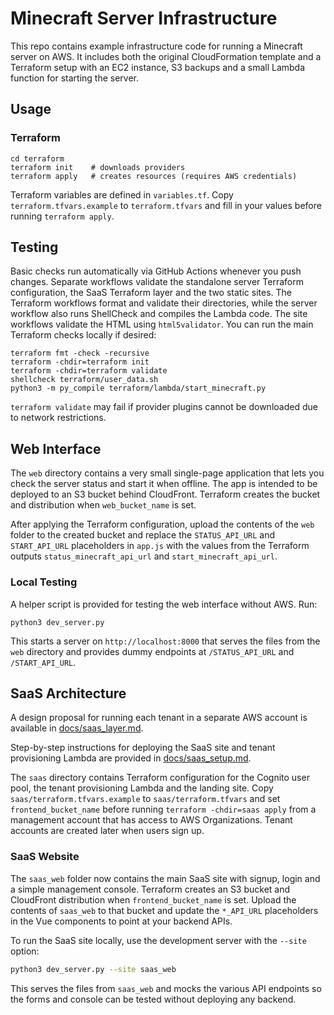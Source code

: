 # Minecraft Server Infrastructure

This repo contains example infrastructure code for running a Minecraft server on AWS.
It includes both the original CloudFormation template and a Terraform setup with
an EC2 instance, S3 backups and a small Lambda function for starting the server.

## Usage

### Terraform

```
cd terraform
terraform init    # downloads providers
terraform apply   # creates resources (requires AWS credentials)
```

Terraform variables are defined in `variables.tf`. Copy `terraform.tfvars.example`
to `terraform.tfvars` and fill in your values before running `terraform apply`.

## Testing

Basic checks run automatically via GitHub Actions whenever you push changes.
Separate workflows validate the standalone server Terraform configuration, the
SaaS Terraform layer and the two static sites. The Terraform workflows format
and validate their directories, while the server workflow also runs ShellCheck
and compiles the Lambda code. The site workflows validate the HTML using
`html5validator`. You can run the main Terraform checks locally if desired:

```
terraform fmt -check -recursive
terraform -chdir=terraform init
terraform -chdir=terraform validate
shellcheck terraform/user_data.sh
python3 -m py_compile terraform/lambda/start_minecraft.py
```

`terraform validate` may fail if provider plugins cannot be downloaded due to
network restrictions.

## Web Interface

The `web` directory contains a very small single-page application that lets you
check the server status and start it when offline. The app is intended to be
deployed to an S3 bucket behind CloudFront. Terraform creates the bucket and
distribution when `web_bucket_name` is set.

After applying the Terraform configuration, upload the contents of the `web`
folder to the created bucket and replace the `STATUS_API_URL` and
`START_API_URL` placeholders in `app.js` with the values from the Terraform
outputs `status_minecraft_api_url` and `start_minecraft_api_url`.

### Local Testing

A helper script is provided for testing the web interface without AWS. Run:

```
python3 dev_server.py
```

This starts a server on `http://localhost:8000` that serves the files from the
`web` directory and provides dummy endpoints at `/STATUS_API_URL` and
`/START_API_URL`.

## SaaS Architecture

A design proposal for running each tenant in a separate AWS account is available in [docs/saas_layer.md](docs/saas_layer.md).

Step-by-step instructions for deploying the SaaS site and tenant provisioning Lambda are provided in [docs/saas_setup.md](docs/saas_setup.md).

The `saas` directory contains Terraform configuration for the Cognito user pool, the tenant provisioning Lambda and the landing site. Copy `saas/terraform.tfvars.example` to `saas/terraform.tfvars` and set `frontend_bucket_name` before running `terraform -chdir=saas apply` from a management account that has access to AWS Organizations. Tenant accounts are created later when users sign up.

### SaaS Website

The `saas_web` folder now contains the main SaaS site with signup, login and a
simple management console. Terraform creates an S3 bucket and CloudFront
distribution when `frontend_bucket_name` is set. Upload the contents of
`saas_web` to that bucket and update the `*_API_URL` placeholders in the Vue
components to point at your backend APIs.

To run the SaaS site locally, use the development server with the `--site`
option:

```bash
python3 dev_server.py --site saas_web
```

This serves the files from `saas_web` and mocks the various API endpoints so the
forms and console can be tested without deploying any backend.

